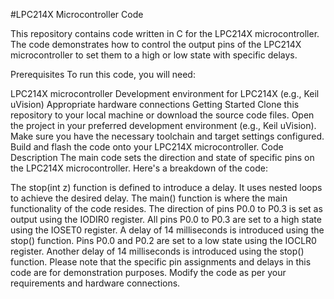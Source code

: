 #LPC214X Microcontroller Code

This repository contains code written in C for the LPC214X microcontroller. The code demonstrates how to control the output pins of the LPC214X microcontroller to set them to a high or low state with specific delays.

Prerequisites
To run this code, you will need:

LPC214X microcontroller
Development environment for LPC214X (e.g., Keil uVision)
Appropriate hardware connections
Getting Started
Clone this repository to your local machine or download the source code files.
Open the project in your preferred development environment (e.g., Keil uVision).
Make sure you have the necessary toolchain and target settings configured.
Build and flash the code onto your LPC214X microcontroller.
Code Description
The main code sets the direction and state of specific pins on the LPC214X microcontroller. Here's a breakdown of the code:

The stop(int z) function is defined to introduce a delay. It uses nested loops to achieve the desired delay.
The main() function is where the main functionality of the code resides.
The direction of pins P0.0 to P0.3 is set as output using the IODIR0 register.
All pins P0.0 to P0.3 are set to a high state using the IOSET0 register.
A delay of 14 milliseconds is introduced using the stop() function.
Pins P0.0 and P0.2 are set to a low state using the IOCLR0 register.
Another delay of 14 milliseconds is introduced using the stop() function.
Please note that the specific pin assignments and delays in this code are for demonstration purposes. Modify the code as per your requirements and hardware connections.
